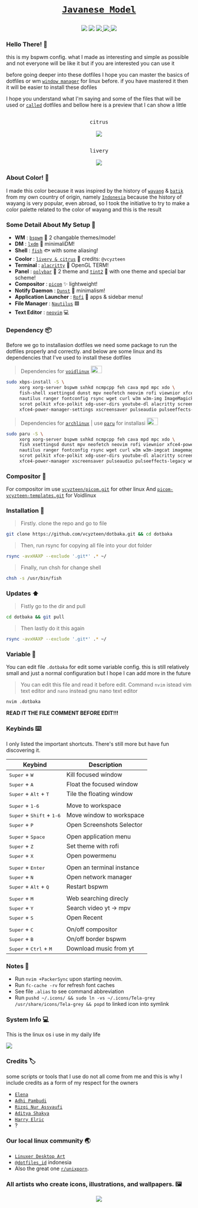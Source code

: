 # <p align="center">[`Javanese Model`](https://en.m.wikipedia.org/wiki/Java)</p>
<p align="center">
<img src="https://i.postimg.cc/Wp8NbsQ5/IMG-20220208-172254.png"/>
<img src="https://i.postimg.cc/XqSQRMgF/IMG-20220208-164931.png"/>

<a href="https://github.com/vcyzteen/dotbaka/stargazers">
        <img src="https://img.shields.io/github/stars/vcyzteen/dotbaka?color=C7655C&style=for-the-badge&labelColor=1A1B26">
    </a>
    <a href="https://github.com/vcyzteen/dotbaka/network/members/">
        <img src="https://img.shields.io/github/forks/vcyzteen/dotbaka?color=FFC98D&style=for-the-badge&labelColor=1A1B26">
    </a>
        <img src="https://img.shields.io/github/repo-size/vcyzteen/dotbaka?color=FDEDCF&style=for-the-badge&labelColor=1A1B26">
</a>
  
### Hello There! 👋
this is my bspwm config. what I made as interesting and simple as possible and not everyone will be like it but if you are interested you can use it

before going deeper into these dotfiles I hope you can master the basics of dotfiles or wm [`window manager`](https://en.m.wikipedia.org/wiki/Window_manager) for linux before. if you have mastered it then it will be easier to install these dofiles

I hope you understand what I'm saying and some of the files that will be used or [`called`](https://en.m.wiktionary.org/wiki/call) dotfiles and bellow here is a preview that I can show a little

<p align="center">
  <kbd><br>citrus
  <br><br>
  <kbd><img src="https://i.postimg.cc/1tzjsDqr/2022-02-04-17-53-01-screenshot.png"/></kbd></kbd>
<p align="center">
  <kbd><br>livery
  <br><br>
  <kbd><img src="https://i.postimg.cc/q73Sdrn9/2022-02-07-14-04-28-screenshot.png"/></kbd></kbd>

### About Color! 🎨
I made this color because it was inspired by the history of [`wayang`](https://en.m.wikipedia.org/wiki/Wayang) & [`batik`](https://en.m.wikipedia.org/wiki/Batik) from my own country of origin, namely [`Indonesia`](https://en.m.wikipedia.org/wiki/Indonesia) because the history of wayang is very popular, even abroad, so I took the initiative to try to make a color palette related to the color of wayang and this is the result

### Some Detail About My Setup 📝
   * <b>WM</b> : [`bspwm`](https://github.com/baskerville/bspwm) 🎨 2 changable themes/mode!
   * <b>DM</b> : [`lxdm`](https://blog.lxde.org/2009/09/10/lxdm-new-display-manager/) 🌼 minimaliDM!
   * <b>Shell</b> : [`fish`](https://github.com/fish-shell/fish-shell) 🐟 with some aliasing!
   * <b>Coolor</b> : [`livery & citrus`](https://github.com/vcyzteen) 🍵 credits: `@vcyzteen`
   * <b>Terminal</b> : [`alacritty`](https://github.com/alacritty/alacritty) 🚀 OpenGL TERM!
   * <b>Panel</b> : [`polybar`](https://github.com/polybar/polybar) 🧬 2 theme and [`tint2`](https://gitlab.com/o9000/tint2) 📯 with one theme and special bar scheme!
   * <b>Compositor</b> : [`picom`](https://github.com/yshui/picom) ✨ lightweight!
   * <b>Notify Daemon</b> : [`Dunst`](https://github.com/dunst-project/dunst) 🍃 minimalism!
   * <b>Application Launcher</b> : [`Rofi`](https://github.com/davatorium/rofi) 🚀 apps & sidebar menu!
   * <b>File Manager</b> : [`Nautilus`](https://github.com/GNOME/nautilus) 🟦
   * <b>Text Editor</b> : [`neovim`](https://neovim.io/) 💻

### Dependency 📦
Before we go to installasion dotfiles we need some package to run the dotfiles properly and correctly. and below are some linux and its dependencies that I've used to install these dotfiles
> Dependencies for [`voidlinux`](https://voidlinux.org) <img src="https://upload.wikimedia.org/wikipedia/commons/0/02/Void_Linux_logo.svg" width="30" height="20" />
```sh
sudo xbps-install -S \
     xorg xorg-server bspwm sxhkd ncmpcpp feh cava mpd mpc xdo \
     fish-shell xsettingsd dunst mpv neofetch neovim rofi viewnior xfce4-power-manager \
     nautilus ranger fontconfig rsync wget curl w3m w3m-img ImageMagick pamixer pavucontrol \
     scrot polkit xfce-polkit xdg-user-dirs youtube-dl alacritty screenkey xautolock i3lock-color ueberzug \
     xfce4-power-manager-settings xscreensaver pulseaudio pulseeffects-legacy wmname skyppy-xd slop rsync
```
> Dependencies for [`archlinux`](https://archlinux.org) | use [`paru`](https://github.com/Morganamilo/paru) for installasi <img src="https://upload.wikimedia.org/wikipedia/commons/a/a5/Archlinux-icon-crystal-64.svg" width="30" height="20" />
```sh
sudo paru -S \
     xorg xorg-server bspwm sxhkd ncmpcpp feh cava mpd mpc xdo \
     fish xsettingsd dunst mpv neofetch neovim rofi viewnior xfce4-power-manager \
     nautilus ranger fontconfig rsync wget curl w3m w3m-imgcat imagemagick pamixer pavucontrol \
     scrot polkit xfce-polkit xdg-user-dirs youtube-dl alacritty screenkey xautolock i3lock-color ueberzug \
     xfce4-power-manager xscreensaver pulseaudio pulseeffects-legacy wmname skyppy-xd-git slop rsync
```

### Compositor 🔗
For compositor im use [`vcyzteen/picom.git`](https://github.com/vcyzteen/picom.git) for other linux
And [`picom-vcyzteen-templates.git`](https://github.com/vcyzteen/picom-vcyzteen-templates.git) for Voidlinux

### Installation 🍙
>Firstly. clone the repo and go to file
```sh
git clone https://github.com/vcyzteen/dotbaka.git && cd dotbaka
```
> Then, run rsync for copying all file into your dot folder
```sh
rsync -avxHAXP --exclude '.git*' .* ~/
```
> Finally, run chsh for change shell
```sh
chsh -s /usr/bin/fish
```
### Updates ⬆️
> Fistly go to the dir and pull
```sh
cd dotbaka && git pull
```
> Then lastly do it this again
```sh
rsync -avxHAXP --exclude '.git*' .* ~/
```
### Variable 📝
You can edit file `.dotbaka` for edit some variable config. this is still relatively small and just a normal configuration but I hope I can add more in the future
> You can edit this file and read it before edit. Command `nvim` istead vim text editor and `nano` instead gnu nano text editor
```sh
nvim .dotbaka
```
**READ IT THE FILE COMMENT BEFORE EDIT!!!**
### Keybinds ⌨️

   I only listed the important shortcuts. There's still more but have fun discovering it.

   |                               Keybind                                |         Description         |
   | -------------------------------------------------------------------- | --------------------------- |
   | <kbd>Super</kbd> + <kbd>W</kbd>                                      | Kill focused window         ||                                                                      |                             |
   | <kbd>Super</kbd> + <kbd>A</kbd>                                      | Float the focused window    |
   | <kbd>Super</kbd> + <kbd>Alt</kbd> + <kbd>T</kbd>                     | Tile the floating window    |
   |                                                                      |                             |
   | <kbd>Super</kbd> + <kbd>1-6</kbd>                                    | Move to workspace           |
   | <kbd>Super</kbd> + <kbd>Shift</kbd> + <kbd>1-6</kbd>                 | Move window to workspace    |
   | <kbd>Super</kbd> + <kbd>P</kbd>                                      | Open Screenshots Selector   |
   |                                                                      |                             |
   | <kbd>Super</kbd> + <kbd>Space</kbd>                                  | Open application menu       |
   | <kbd>Super</kbd> + <kbd>Z</kbd>                                      | Set theme with rofi         |
   | <kbd>Super</kbd> + <kbd>X</kbd>                                      | Open powermenu              |                                                                    |                             |
   |                                                                      |                             | 
   | <kbd>Super</kbd> + <kbd>Enter</kbd>                                  | Open an terminal instance   |
   | <kbd>Super</kbd> + <kbd>N</kbd>                                      | Open network manager        |
   | <kbd>Super</kbd> + <kbd>Alt</kbd> + <kbd>Q</kbd>                     | Restart bspwm               |
   |                                                                      |                             |
   | <kbd>Super</kbd> + <kbd>M</kbd>                                      | Web searching direcly       |
   | <kbd>Super</kbd> + <kbd>Y</kbd>                                      | Search video yt -> mpv      |
   | <kbd>Super</kbd> + <kbd>S</kbd>                                      | Open Recent                 |
   |                                                                      |                             |
   | <kbd>Super</kbd> + <kbd>C</kbd>                                      | On/off compositor           |
   | <kbd>Super</kbd> + <kbd>B</kbd>                                      | On/off border bspwm         |
   | <kbd>Super</kbd> + <kbd>Ctrl</kbd> + <kbd>M</kbd>                    | Download music from yt      |

### Notes 📖
  * Run `nvim +PackerSync` upon starting neovim.
  * Run `fc-cache -rv` for refresh font caches
  * See file `.alias` to see command abbreviation
  * Run `pushd ~/.icons/ && sudo ln -vs ~/.icons/Tela-grey /usr/share/icons/Tela-grey && popd` to linked icon into symlink

### System Info 💻
This is the linux os i use in my daily life

<kbd><img src="https://i.postimg.cc/rwmNVz7r/2021-12-27-18-36-25-screenshot.png"/></kbd>

### Credits 🏷
some scripts or tools that I use do not all come from me and this is why I include credits as a form of my respect for the owners
  - [`Elena`](https://github.com/elenapan)
  - [`Adhi Pambudi`](https://github.com/addy-dclxvi)
  - [`Rizqi Nur Assyaufi`](https://github.com/bandithijo)
  - [`Aditya Shakya`](https://github.com/adi1090x)
  - [`Harry Elric`](https://github.com/owl4ce)
  - ?
 
### Our local linux community 🌏
  - [`Linuxer Desktop Art`](https://facebook.com/groups/linuxart)
  - [`@dotfiles_id`](https://t.me/dotfiles_id) indonesia
  - Also the great one [`r/unixporn`](https://www.reddit.com/r/unixporn).

### All artists who create icons, illustrations, and wallpapers. 🖼

<p align="center">
<img src="https://i.postimg.cc/MKMNRX6b/IMG-20220209-120311.png"/>
